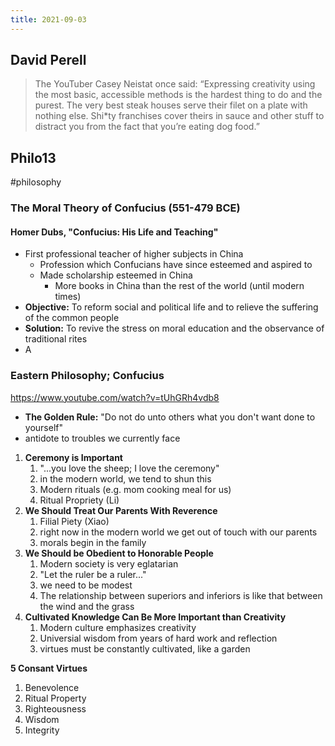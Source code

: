 ```yaml
---
title: 2021-09-03
---
```

## David Perell
> The YouTuber Casey Neistat once said: “Expressing creativity using the most basic, accessible methods is the hardest thing to do and the purest. The very best steak houses serve their filet on a plate with nothing else. Shi*ty franchises cover theirs in sauce and other stuff to distract you from the fact that you’re eating dog food.”

## Philo13
#philosophy 
### The Moral Theory of Confucius (551-479 BCE)
#### Homer Dubs, "Confucius: His Life and Teaching"
+ First professional teacher of higher subjects in China
	+ Profession which Confucians have since esteemed and aspired to
	+ Made scholarship esteemed in China
		+ More books in China than the rest of the world (until modern times)
+ **Objective:** To reform social and political life and to relieve the suffering of the common people
+ **Solution:** To revive the stress on moral education and the observance of traditional rites
+ A

### Eastern Philosophy; Confucius
https://www.youtube.com/watch?v=tUhGRh4vdb8
+ **The Golden Rule:** "Do not do unto others what you don't want done to yourself"
+ antidote to troubles we currently face

1. **Ceremony is Important**
	1. "...you love the sheep; I love the ceremony"
	2. in the modern world, we tend to shun this
	3. Modern rituals (e.g. mom cooking meal for us)
	4. Ritual Propriety (Li)
2. **We Should Treat Our Parents With Reverence**
	1. Filial Piety (Xiao)
	2. right now in the modern world we get out of touch with our parents
	3. morals begin in the family
3. **We Should be Obedient to Honorable People**
	1. Modern society is very eglatarian
	2. "Let the ruler be a ruler..."
	3. we need to be modest
	4. The relationship between superiors and inferiors is like that between the wind and the grass
4. **Cultivated Knowledge Can Be More Important than Creativity**
	1. Modern culture emphasizes creativity
	2. Universial wisdom from years of hard work and reflection
	3. virtues must be constantly cultivated, like a garden

**5 Consant Virtues**
1. Benevolence
2. Ritual Property
3. Righteousness
4. Wisdom
5. Integrity
